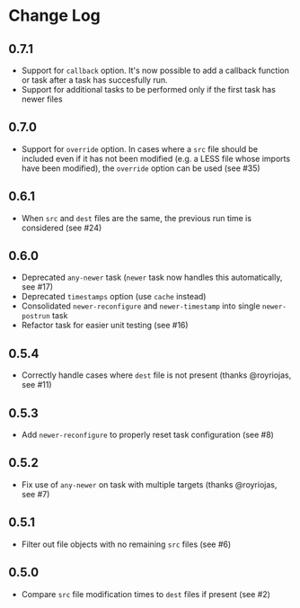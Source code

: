 # Change Log

## 0.7.1

 * Support for `callback` option. It's now possible to add a callback function or task after a task has succesfully run.
 * Support for additional tasks to be performed only if the first task has newer files

## 0.7.0

 * Support for `override` option.  In cases where a `src` file should be included even if it has not been modified (e.g. a LESS file whose imports have been modified), the `override` option can be used (see #35)

## 0.6.1

 * When `src` and `dest` files are the same, the previous run time is considered (see #24)

## 0.6.0

 * Deprecated `any-newer` task (`newer` task now handles this automatically, see #17)
 * Deprecated `timestamps` option (use `cache` instead)
 * Consolidated `newer-reconfigure` and `newer-timestamp` into single `newer-postrun` task
 * Refactor task for easier unit testing (see #16)

## 0.5.4

 * Correctly handle cases where `dest` file is not present (thanks @royriojas, see #11)

## 0.5.3

 * Add `newer-reconfigure` to properly reset task configuration (see #8)

## 0.5.2

 * Fix use of `any-newer` on task with multiple targets (thanks @royriojas, see #7)

## 0.5.1

 * Filter out file objects with no remaining `src` files (see #6)

## 0.5.0

 * Compare `src` file modification times to `dest` files if present (see #2)

